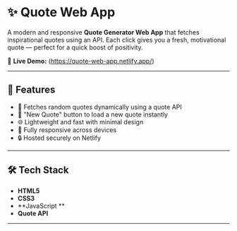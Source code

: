 # ✨ Quote Web App

A modern and responsive **Quote Generator Web App** that fetches inspirational quotes using an API. Each click gives you a fresh, motivational quote — perfect for a quick boost of positivity.

🔗 **Live Demo:** (https://quote-web-app.netlify.app/)

---

## 🚀 Features

- 📝 Fetches random quotes dynamically using a quote API  
- 🔁 "New Quote" button to load a new quote instantly  
- 🌐 Lightweight and fast with minimal design  
- 📱 Fully responsive across devices  
- 🔒 Hosted securely on Netlify

---

## 🛠️ Tech Stack

- **HTML5**  
- **CSS3** 
- **JavaScript **  
- **Quote API**

---

